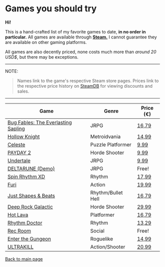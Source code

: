 # Games you should try
**Hi!**

This is a hand-crafted list of my favorite games to date, **in no order in particular.** All games are available through **[Steam.](https://store.steampowered.com/)** I cannot guarantee they are available on other gaming platforms.

All games are also decently priced, none costs much more than *around 20 USD$*, but there may be exceptions.

---
NOTE:

> Names link to the game's respective Steam store pages. Prices link to the respective price history on [SteamDB](https://steamdb.info/) for viewing discounts and sales.

---
| Game     | Genre    | Price (€)
|----------|----------|----------|
|[Bug Fables: The Everlasting Sapling](https://store.steampowered.com/app/1082710/Bug_Fables_The_Everlasting_Sapling/)| JRPG                | [16,79](https://steamdb.info/app/1082710/)|
|[Hollow Knight](https://store.steampowered.com/app/367520/Hollow_Knight/)                                            | Metroidvania        | [14,99](https://steamdb.info/app/367520/)|
|[Celeste](https://store.steampowered.com/app/504230/Celeste/)                                                        | Puzzle Platformer   | [9,99](https://steamdb.info/app/504230/)|
|[PAYDAY 2](https://store.steampowered.com/app/218620/PAYDAY_2/)                                                      | Horde Shooter       | [9,99](https://steamdb.info/app/218620/)|
|[Undertale](https://store.steampowered.com/app/391540/Undertale/)                                                    | JRPG                | [9,99](https://steamdb.info/app/391540/)|
|[DELTARUNE (Demo)](https://store.steampowered.com/app/1671210/DELTARUNE/)                                            | JRPG                | Free!|
|[Spin Rhythm XD](https://store.steampowered.com/app/1058830/Spin_Rhythm_XD/)                                         | Rhythm              | [17,99](https://steamdb.info/app/1058830/)|
|[Furi](https://store.steampowered.com/app/423230/Furi/)                                                              | Action              | [19,99](https://steamdb.info/app/423230/)|
|[Just Shapes & Beats](https://store.steampowered.com/app/531510/Just_Shapes__Beats/)                                 | Rhythm/Bullet Hell  | [16,79](https://steamdb.info/app/531510/)|
|[Deep Rock Galactic](https://store.steampowered.com/app/548430/Deep_Rock_Galactic/)                                  | Horde Shooter       | [29,99](https://steamdb.info/app/548430/)|
|[Hot Lava](https://store.steampowered.com/app/382560/Hot_Lava/)                                                      | Platformer          | [16,79](https://steamdb.info/app/382560/)|
|[Rhythm Doctor](https://store.steampowered.com/app/774181/Rhythm_Doctor/)                                            | Rhythm              | [13,29](https://steamdb.info/app/774181/)|
|[Rec Room](https://store.steampowered.com/app/471710/Rec_Room/)                                                      | Social              | Free!|
|[Enter the Gungeon](https://store.steampowered.com/app/311690/Enter_the_Gungeon/)                                    | Roguelike           | [14,99](https://steamdb.info/app/311690/)|
|[ULTRAKILL](https://store.steampowered.com/app/1229490/ULTRAKILL/)                                                   | Action/Shooter      | [20,99](https://steamdb.info/app/1229490/)|

[Back to main page](/index.md)
